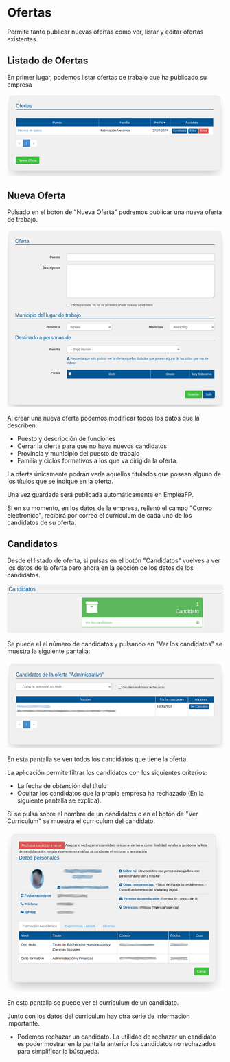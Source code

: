 # Ofertas


Permite tanto publicar nuevas ofertas como ver, listar y editar ofertas existentes.

## Listado de Ofertas
En primer lugar, podemos listar ofertas de trabajo que ha publicado su empresa

![](ofertas_search.png)

## Nueva Oferta
Pulsado en el botón de "Nueva Oferta" podremos publicar una nueva oferta de trabajo.

![Oferta nuevo](oferta_nuevo.png)

Al crear una nueva oferta podemos modificar todos los datos que la describen:
  - Puesto y descripción de funciones
  - Cerrar la oferta para que no haya nuevos candidatos
  - Provincia y municipio del puesto de trabajo
  - Familia y ciclos formativos a los que va dirigida la oferta.

La oferta únicamente podrán verla aquellos titulados que posean alguno de los títulos que se indique en la oferta.

Una vez guardada será publicada automáticamente en EmpleaFP.

Si en su momento, en los datos de la empresa, rellenó el campo "Correo electrónico", recibirá por correo el currículum de cada uno de los candidatos de su oferta.

## Candidatos
Desde el listado de oferta, si pulsas en el botón "Candidatos" vuelves a ver los datos de la oferta pero ahora en la sección de los datos de los candidatos.

![](numero_candidatos.png)

Se puede el el número de candidatos y pulsando en "Ver los candidatos" se muestra la siguiente pantalla:

![](candidatos.png)

En esta pantalla se ven todos los candidatos que tiene la oferta. 

La aplicación permite filtrar los candidatos con los siguientes criterios:
- La fecha de obtención del título
- Ocultar los candidatos que la propia empresa ha rechazado (En la siguiente pantalla se explica).

Si se pulsa sobre el nombre de un candidatos o en el botón de "Ver Currículum" se muestra el curriculum del candidato.

![](candidato.png)

En esta pantalla se puede ver el currículum de un candidato.

Junto con los datos del curriculum hay otra serie de información importante.
  - Podemos rechazar un candidato. La utilidad de rechazar un candidato es poder mostrar en la pantalla anterior los candidatos no rechazados para simplificar la búsqueda.

 



